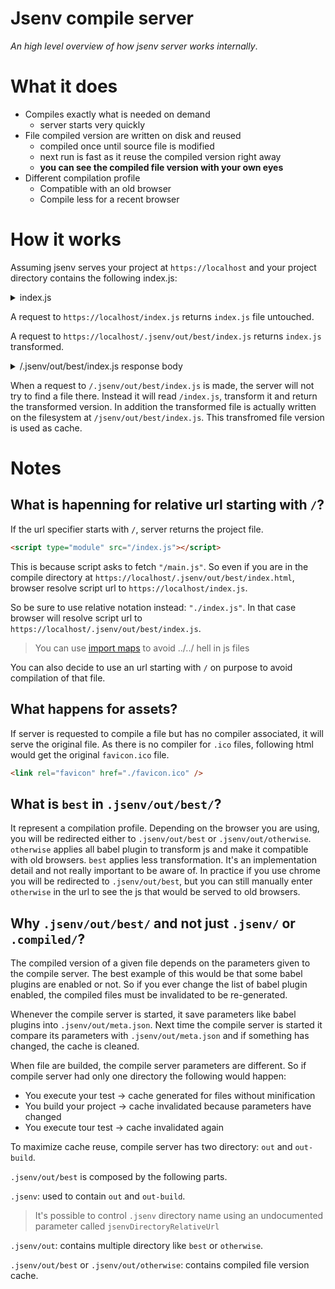 # Jsenv compile server

_An high level overview of how jsenv server works internally_.

# What it does

- Compiles exactly what is needed on demand
  - server starts very quickly
- File compiled version are written on disk and reused
  - compiled once until source file is modified
  - next run is fast as it reuse the compiled version right away
  - **you can see the compiled file version with your own eyes**
- Different compilation profile
  - Compatible with an old browser
  - Compile less for a recent browser

# How it works

Assuming jsenv serves your project at `https://localhost` and your project directory contains the following index.js:

  <details>
    <summary>index.js</summary>

```js
const whatever = 42
console.log(whatever)
```

  </details>

A request to `https://localhost/index.js` returns `index.js` file untouched.

A request to `https://localhost/.jsenv/out/best/index.js` returns `index.js` transformed.

<details>
  <summary>/.jsenv/out/best/index.js response body</summary>

```js
System.register([], function () {
  "use strict"
  return {
    execute: function () {
      var whatever = 42
      console.log(whatever)
    },
  }
})

//# sourceMappingURL=main.js.map
```

</details>

When a request to `/.jsenv/out/best/index.js` is made, the server will not try to find a file there. Instead it will read `/index.js`, transform it and return the transformed version. In addition the transformed file is actually written on the filesystem at `/jsenv/out/best/index.js`. This transfromed file version is used as cache.

# Notes

## What is hapenning for relative url starting with `/`?

If the url specifier starts with `/`, server returns the project file.

```html
<script type="module" src="/index.js"></script>
```

This is because script asks to fetch `"/main.js"`. So even if you are in the compile directory at `https://localhost/.jsenv/out/best/index.html`, browser resolve script url to `https://localhost/index.js`.

So be sure to use relative notation instead: `"./index.js"`. In that case browser will resolve script url to `https://localhost/.jsenv/out/best/index.js`.

> You can use [import maps](https://github.com/jsenv/jsenv-template-pwa/blob/e06356f9df4c0e063b8f8275cf80433d56853f92/project.importmap#L3) to avoid ../../ hell in js files

You can also decide to use an url starting with `/` on purpose to avoid compilation of that file.

## What happens for assets?

If server is requested to compile a file but has no compiler associated, it will serve the original file. As there is no compiler for `.ico` files, following html would get the original `favicon.ico` file.

```html
<link rel="favicon" href="./favicon.ico" />
```

## What is `best` in `.jsenv/out/best/`?

It represent a compilation profile. Depending on the browser you are using, you will be redirected either to `.jsenv/out/best` or `.jsenv/out/otherwise`. `otherwise` applies all babel plugin to transform js and make it compatible with old browsers. `best` applies less transformation. It's an implementation detail and not really important to be aware of.
In practice if you use chrome you will be redirected to `.jsenv/out/best`, but you can still manually enter `otherwise` in the url to see the js that would be served to old browsers.

## Why `.jsenv/out/best/` and not just `.jsenv/` or `.compiled/`?

The compiled version of a given file depends on the parameters given to the compile server.
The best example of this would be that some babel plugins are enabled or not. So if you ever change the list of babel plugin enabled, the compiled files must be invalidated to be re-generated.

Whenever the compile server is started, it save parameters like babel plugins into `.jsenv/out/meta.json`. Next time the compile server is started it compare its parameters with `.jsenv/out/meta.json` and if something has changed, the cache is cleaned.

When file are builded, the compile server parameters are different. So if compile server had only one directory the following would happen:

- You execute your test -> cache generated for files without minification
- You build your project -> cache invalidated because parameters have changed
- You execute tour test -> cache invalidated again

To maximize cache reuse, compile server has two directory: `out` and `out-build`.

`.jsenv/out/best` is composed by the following parts.

`.jsenv`: used to contain `out` and `out-build`.

> It's possible to control `.jsenv` directory name using an undocumented parameter called `jsenvDirectoryRelativeUrl`

`.jsenv/out`: contains multiple directory like `best` or `otherwise`.

`.jsenv/out/best` or `.jsenv/out/otherwise`: contains compiled file version cache.
